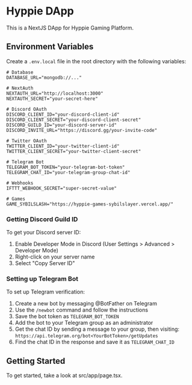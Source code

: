 # Hyppie DApp

This is a NextJS DApp for Hyppie Gaming Platform.

## Environment Variables

Create a `.env.local` file in the root directory with the following variables:

```env
# Database
DATABASE_URL="mongodb://..."

# NextAuth
NEXTAUTH_URL="http://localhost:3000"
NEXTAUTH_SECRET="your-secret-here"

# Discord OAuth
DISCORD_CLIENT_ID="your-discord-client-id"
DISCORD_CLIENT_SECRET="your-discord-client-secret"
DISCORD_GUILD_ID="your-discord-server-id"
DISCORD_INVITE_URL="https://discord.gg/your-invite-code"

# Twitter OAuth  
TWITTER_CLIENT_ID="your-twitter-client-id"
TWITTER_CLIENT_SECRET="your-twitter-client-secret"

# Telegram Bot
TELEGRAM_BOT_TOKEN="your-telegram-bot-token"
TELEGRAM_CHAT_ID="your-telegram-group-chat-id"

# Webhooks
IFTTT_WEBHOOK_SECRET="super-secret-value"

# Games
GAME_SYBILSLASH="https://hyppie-games-sybilslayer.vercel.app/"
```

### Getting Discord Guild ID

To get your Discord server ID:
1. Enable Developer Mode in Discord (User Settings > Advanced > Developer Mode)
2. Right-click on your server name
3. Select "Copy Server ID"

### Setting up Telegram Bot

To set up Telegram verification:
1. Create a new bot by messaging @BotFather on Telegram
2. Use the `/newbot` command and follow the instructions
3. Save the bot token as `TELEGRAM_BOT_TOKEN`
4. Add the bot to your Telegram group as an administrator
5. Get the chat ID by sending a message to your group, then visiting: `https://api.telegram.org/bot<YourBotToken>/getUpdates`
6. Find the chat ID in the response and save it as `TELEGRAM_CHAT_ID`

## Getting Started

To get started, take a look at src/app/page.tsx.
